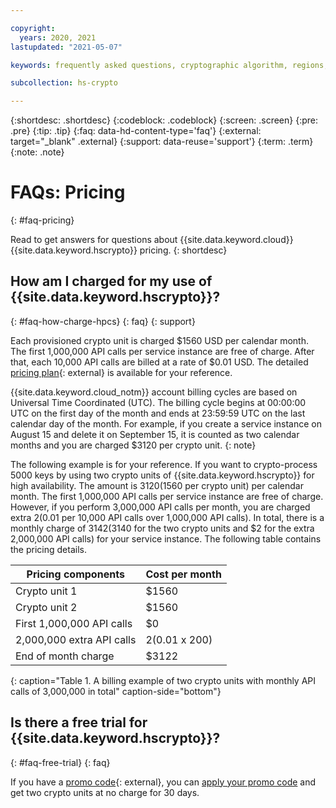 ```yaml
---

copyright:
  years: 2020, 2021
lastupdated: "2021-05-07"

keywords: frequently asked questions, cryptographic algorithm, regions, pricing, security compliance, key ceremony, critical security parameters, cryptographic module, security Level, fips, provisioning and operations

subcollection: hs-crypto

---
```


{:shortdesc: .shortdesc}
{:codeblock: .codeblock}
{:screen: .screen}
{:pre: .pre}
{:tip: .tip}
{:faq: data-hd-content-type='faq'}
{:external: target="_blank" .external}
{:support: data-reuse='support'}
{:term: .term}
{:note: .note}

# FAQs: Pricing
{: #faq-pricing}

Read to get answers for questions about {{site.data.keyword.cloud}} {{site.data.keyword.hscrypto}} pricing.
{: shortdesc}

## How am I charged for my use of {{site.data.keyword.hscrypto}}?
{: #faq-how-charge-hpcs}
{: faq}
{: support}

Each provisioned crypto unit is charged $1560 USD per calendar month. The first 1,000,000 API calls per service instance are free of charge. After that, each 10,000 API calls are billed at a rate of $0.01 USD. The detailed [pricing plan](https://cloud.ibm.com/catalog/services/hyper-protect-crypto-services){: external} is available for your reference.

{{site.data.keyword.cloud_notm}} account billing cycles are based on Universal Time Coordinated (UTC). The billing cycle begins at 00:00:00 UTC on the first day of the month and ends at 23:59:59 UTC on the last calendar day of the month. For example, if you create a service instance on August 15 and delete it on September 15, it is counted as two calendar months and you are charged $3120 per crypto unit.
{: note}

The following example is for your reference. If you want to crypto-process 5000 keys by using two crypto units of {{site.data.keyword.hscrypto}} for high availability. The amount is $3120 ($1560 per crypto unit) per calendar month. The first 1,000,000 API calls per service instance are free of charge. However, if you perform 3,000,000 API calls per month, you are charged extra $2 ($0.01 per 10,000 API calls over 1,000,000 API calls). In total, there is a monthly charge of $3142 ($3140 for the two crypto units and $2 for the extra 2,000,000 API calls) for your service instance. The following table contains the pricing details.

| Pricing components | Cost per month |
|-----|----------------|
| Crypto unit 1 | $1560 |
| Crypto unit 2 | $1560 |
| First 1,000,000 API calls | $0 |
| 2,000,000 extra API calls| $2 ($0.01 x 200) |
| End of month charge | $3122  |
{: caption="Table 1. A billing example of two crypto units with monthly API calls of 3,000,000 in total" caption-side="bottom"}

## Is there a free trial for {{site.data.keyword.hscrypto}}?
{: #faq-free-trial}
{: faq}

If you have a [promo code](https://www.ibm.com/cloud/hyper-protect-crypto){: external}, you can [apply your promo code](/docs/billing-usage?topic=billing-usage-applying-promo-codes) and get two crypto units at no charge for 30 days.
